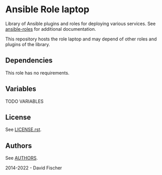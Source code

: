 # Ansible Role laptop

Library of Ansible plugins and roles for deploying various services.
See [ansible-roles](https://github.com/davidfischer-ch/ansible-roles) for additional documentation.

This repository hosts the role laptop and may depend of other roles and plugins of the library.

## Dependencies

This role has no requirements.

## Variables

TODO VARIABLES

## License

See [LICENSE.rst](LICENSE.rst).

## Authors

See [AUTHORS](AUTHORS).

2014-2022 - David Fischer

